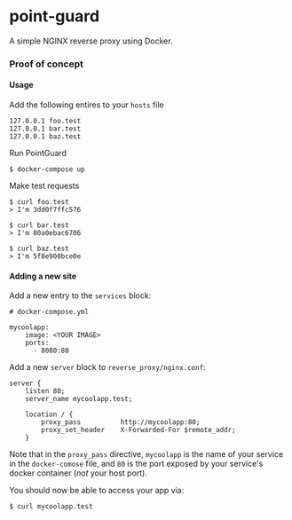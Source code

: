 # point-guard

A simple NGINX reverse proxy using Docker.

### Proof of concept

#### Usage

Add the following entires to your `hosts` file

```
127.0.0.1 foo.test
127.0.0.1 bar.test
127.0.0.1 baz.test
```

Run PointGuard
```
$ docker-compose up
```

Make test requests
```
$ curl foo.test
> I'm 3dd0f7ffc576

$ curl bar.test
> I'm 80a0ebac6706

$ curl baz.test
> I'm 5f8e900bce0e
```

#### Adding a new site

Add a new entry to the `services` block:

```
# docker-compose.yml

mycoolapp:
    image: <YOUR IMAGE>
    ports:
      - 8080:80
```

Add a new `server` block to `reverse_proxy/nginx.conf`:
```
server {
    listen 80;
    server_name mycoolapp.test;

    location / {
        proxy_pass          http://mycoolapp:80;
        proxy_set_header    X-Forwarded-For $remote_addr;
    }
```
Note that in the `proxy_pass` directive, `mycoolapp` is the name of your service in the `docker-comose` file, and `80` is the port exposed by your service's docker container (_not_ your host port).

You should now be able to access your app via:

```
$ curl mycoolapp.test
```